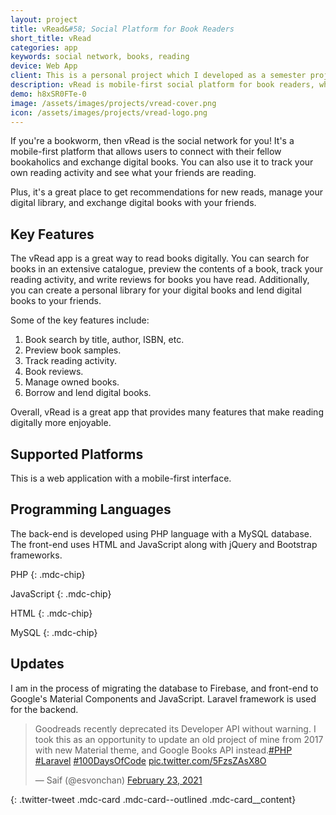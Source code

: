 ```yaml
---
layout: project
title: vRead&#58; Social Platform for Book Readers
short_title: vRead
categories: app
keywords: social network, books, reading
device: Web App
client: This is a personal project which I developed as a semester project for the courses of Web Engineering and Human-Computer Interaction during my <a href="/resume/bese/">undergraduate studies</a> at NUST.
description: vRead is mobile-first social platform for book readers, where users can connect with their fellow bookaholics.
demo: h8xSR0FTe-0
image: /assets/images/projects/vread-cover.png
icon: /assets/images/projects/vread-logo.png
---
```



If you're a bookworm, then vRead is the social network for you! It's a mobile-first platform that allows users to connect with their fellow bookaholics and exchange digital books. You can also use it to track your own reading activity and see what your friends are reading.

Plus, it's a great place to get recommendations for new reads, manage your digital library, and exchange digital books with your friends.

## Key Features

The vRead app is a great way to read books digitally. You can search for books in an extensive catalogue, preview the contents of a book, track your reading activity, and write reviews for books you have read. Additionally, you can create a personal library for your digital books and lend digital books to your friends.

Some of the key features include:

1. Book search by title, author, ISBN, etc.
2. Preview book samples.
3. Track reading activity.
4. Book reviews.
5. Manage owned books.
6. Borrow and lend digital books.

Overall, vRead is a great app that provides many features that make reading digitally more enjoyable.

## Supported Platforms

This is a web application with a mobile-first interface.

## Programming Languages

The back-end is developed using PHP language with a MySQL database. The front-end uses HTML and JavaScript along with jQuery and Bootstrap frameworks.

PHP
{: .mdc-chip}

JavaScript
{: .mdc-chip}

HTML
{: .mdc-chip}

MySQL
{: .mdc-chip}

## Updates

I am in the process of migrating the database to Firebase, and front-end to Google's Material Components and JavaScript. Laravel framework is used for the backend.

> <p>Goodreads recently deprecated its Developer API without warning. I took this as an opportunity to update an old project of mine from 2017 with new Material theme, and Google Books API instead.<a href="https://twitter.com/hashtag/PHP?src=hash&amp;ref_src=twsrc%5Etfw">#PHP</a> <a href="https://twitter.com/hashtag/Laravel?src=hash&amp;ref_src=twsrc%5Etfw">#Laravel</a> <a href="https://twitter.com/hashtag/100DaysOfCode?src=hash&amp;ref_src=twsrc%5Etfw">#100DaysOfCode</a> <a href="https://t.co/5FzsZAsX8O">pic.twitter.com/5FzsZAsX8O</a></p>
> &mdash; Saif (@esvonchan) <a href="https://twitter.com/esvonchan/status/1364014802687959043?ref_src=twsrc%5Etfw">February 23, 2021</a>
{: .twitter-tweet .mdc-card .mdc-card--outlined .mdc-card__content}

<script async src="https://platform.twitter.com/widgets.js" charset="utf-8"></script>
